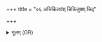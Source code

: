 +++
title = "०६ अचिकित्वांश् चिकितुषश् चिद्"

+++
<details><summary>मूलम् (GR)</summary>

अचिकित्वांश् चिकितुषश् चिद् अत्र  
कवीन् पृच्छामि विद्मने न विद्वान् ।  
वि यस् तस्तम्भ षड् इमा रजांस्य्  
अजस्य रूपे किम् अपि स्विद् एकम् ॥
</details>
